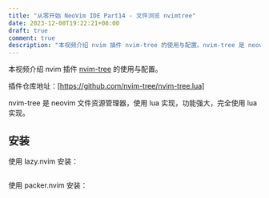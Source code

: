 ```yaml
---
title: "从零开始 NeoVim IDE Part14 - 文件浏览 nvimtree"
date: 2023-12-08T19:22:21+08:00
draft: true
comment: true
description: "本视频介绍 nvim 插件 nvim-tree 的使用与配置。nvim-tree 是 neovim 文件资源管理器，使用 lua 实现，功能强大。"
---
```


本视频介绍 nvim 插件 [nvim-tree](https://github.com/nvim-tree/nvim-tree.lua) 的使用与配置。

插件仓库地址：[https://github.com/nvim-tree/nvim-tree.lua]

nvim-tree 是 neovim 文件资源管理器，使用 lua 实现，功能强大，完全使用 lua 实现。

## 安装

使用 lazy.nvim 安装：

```lua
```

使用 packer.nvim 安装：

```lua
```

